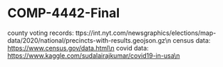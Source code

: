 # COMP-4442-Final
county voting records: ttps://int.nyt.com/newsgraphics/elections/map-data/2020/national/precincts-with-results.geojson.gz\n
census data: https://www.census.gov/data.html\n
covid data: https://www.kaggle.com/sudalairajkumar/covid19-in-usa\n
